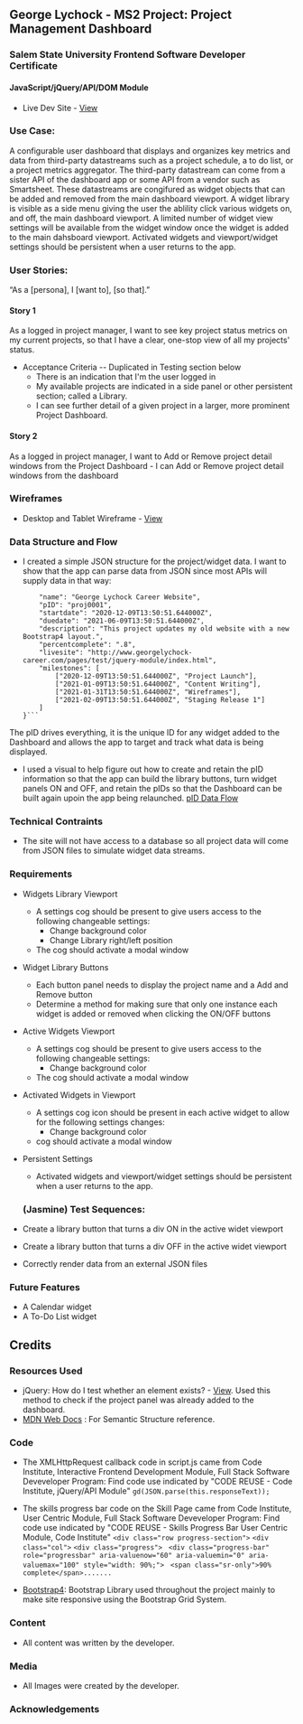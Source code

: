 ## George Lychock - MS2 Project: Project Management Dashboard
### Salem State University Frontend Software Developer Certificate
#### JavaScript/jQuery/API/DOM Module
-   Live Dev Site - [View](http://www.georgelychock-career.com/pages/test/jquery-module/index.html)
### Use Case:
A configurable user dashboard that displays and organizes key metrics and data from third-party datastreams such as a project schedule, a to do list, or a project metrics aggregator. The third-party datastream can come from a sister API of the dashboard app or some API from a vendor such as Smartsheet. These datastreams are congifured as widget objects that can be added and removed from the main dashboard viewport. A widget library is visible as a side menu giving the user the ablility click various widgets on, and off, the main dashboard viewport.
A limited number of widget view settings will be available from the widget window once the widget is added to the main dahsboard viewport.
Activated widgets and viewport/widget settings should be persistent when a user returns to the app.

### User Stories:

“As a [persona], I [want to], [so that].”
#### Story 1
As a logged in project manager, I want to see key project status metrics on my current projects, so that I have a clear, one-stop view of all my projects' status.
-   Acceptance Criteria -- Duplicated in Testing section below
    -   There is an indication that I'm the user logged in
    -   My available projects are indicated in a side panel or other persistent section; called a Library.
    -   I can see further detail of a given project in a larger, more prominent Project Dashboard.
    
#### Story 2
As a logged in project manager, I want to Add or Remove project detail windows from the Project Dashboard
    -   I can Add or Remove project detail windows from the dashboard

### Wireframes
-   Desktop and Tablet Wireframe - [View](https://github.com/GeorgeLychock/ssu-interactive-ms2/blob/main/_documentation/wireframes/pm-dashboard-desktop-01.png)

### Data Structure and Flow
-   I created a simple JSON structure for the project/widget data. I want to show that the app can parse data from JSON since most APIs will supply data in that way:
    ```{
        "name": "George Lychock Career Website",
        "pID": "proj0001",
        "startdate": "2020-12-09T13:50:51.644000Z",
        "duedate": "2021-06-09T13:50:51.644000Z",
        "description": "This project updates my old website with a new Bootstrap4 layout.",
        "percentcomplete": ".8",
        "livesite": "http://www.georgelychock-career.com/pages/test/jquery-module/index.html",
        "milestones": [
            ["2020-12-09T13:50:51.644000Z", "Project Launch"],
            ["2021-01-09T13:50:51.644000Z", "Content Writing"],
            ["2021-01-31T13:50:51.644000Z", "Wireframes"],
            ["2021-02-09T13:50:51.644000Z", "Staging Release 1"]
        ]
    }```

The pID drives everything, it is the unique ID for any widget added to the Dashboard and allows the app to target and track what data is being displayed.

-   I used a visual to help figure out how to create and retain the pID information so that the app can build the library buttons, turn widget panels ON and OFF, and retain the pIDs so that the Dashboard can be built again upoin the app being relaunched.
[pID Data Flow](https://github.com/GeorgeLychock/ssu-interactive-ms2/blob/main/_documentation/data-structure/MS-2-data-flow-01.png)



### Technical Contraints
-   The site will not have access to a database so all project data will come from JSON files to simulate widget data streams.

### Requirements
-   Widgets Library Viewport
    -   A settings cog should be present to give users access to the following changeable settings:
        -   Change background color
        -   Change Library right/left position
    -   The cog should activate a modal window
-   Widget Library Buttons
    -   Each button panel needs to display the project name and a Add and Remove button
    -   Determine a method for making sure that only one instance each widget is added or removed when clicking the ON/OFF buttons
-   Active Widgets Viewport
    -   A settings cog should be present to give users access to the following changeable settings:
        -   Change background color
    -   The cog should activate a modal window
-   Activated Widgets in Viewport
    -   A settings cog icon should be present in each active widget to allow for the following settings changes:
        -   Change background color
    -    cog should activate a modal window
-   Persistent Settings
    -   Activated widgets and viewport/widget settings should be persistent when a user returns to the app.

    ### (Jasmine) Test Sequences:
-   Create a library button that turns a div ON in the active widet viewport
-   Create a library button that turns a div OFF in the active widet viewport
-   Correctly render data from an external JSON files

### Future Features
-   A Calendar widget
-   A To-Do List widget


## Credits

### Resources Used
-   jQuery: How do I test whether an element exists? - [View](https://learn.jquery.com/using-jquery-core/faq/how-do-i-test-whether-an-element-exists/). Used this method to check if the project panel was already added to the dashboard.
-   [MDN Web Docs](https://developer.mozilla.org/) : For Semantic Structure reference.

### Code
-   The XMLHttpRequest callback code in script.js came from Code Institute, Interactive Frontend Development Module, Full Stack Software Deveveloper Program:
    Find code use indicated by "CODE REUSE - Code Institute, jQuery/API Module"
        `gd(JSON.parse(this.responseText));`

-   The skills progress bar code on the Skill Page came from Code Institute, User Centric Module, Full Stack Software Deveveloper Program:
    Find code use indicated by "CODE REUSE - Skills Progress Bar User Centric Module, Code Institute"
        `<div class="row progress-section">`
           `<div class="col">`
                `<div class="progress">`
                   ` <div class="progress-bar" role="progressbar" aria-valuenow="60" aria-valuemin="0" aria-valuemax="100" style="width: 90%;">`
                       ` <span class="sr-only">90% complete</span>.......`
                   
-   [Bootstrap4](https://getbootstrap.com/docs/4.4/getting-started/introduction/): Bootstrap Library used throughout the project mainly to make site responsive using the Bootstrap Grid System.



### Content

-   All content was written by the developer.

### Media

-   All Images were created by the developer.

### Acknowledgements